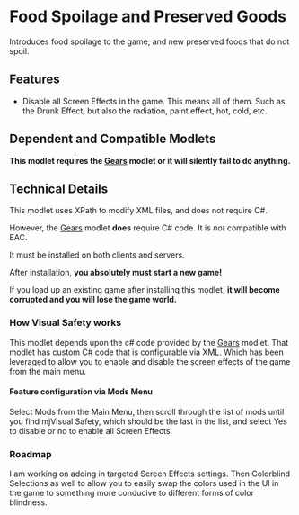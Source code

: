 
# Food Spoilage and Preserved Goods

Introduces food spoilage to the game, and new preserved foods that do not spoil.

## Features

* Disable all Screen Effects in the game. This means all of them. Such as the Drunk Effect, but also the radiation, paint effect, hot, cold, etc.

## Dependent and Compatible Modlets

**This modlet requires the [Gears](https://www.nexusmods.com/7daystodie/mods/4017) modlet or it will silently fail to do anything.**


## Technical Details

This modlet uses XPath to modify XML files, and does not require C#.

However, the [Gears](https://github.com/s7092910/Gears) modlet **does** require C# code.
It is *not* compatible with EAC.

It must be installed on both clients and servers.

After installation, **you absolutely must start a new game!**

If you load up an existing game after installing this modlet,
**it will become corrupted and you will lose the game world.**

### How Visual Safety works

This modlet depends upon the c# code provided by the [Gears](https://github.com/s7092910/Gears) modlet.
That modlet has custom C# code that is configurable via XML. Which has been leveraged to allow you to enable and disable the screen effects of the game from the main menu.

#### Feature configuration via Mods Menu

Select Mods from the Main Menu, then scroll through the list of mods until you find mjVisual Safety, which should be the last in the list, and select Yes to disable or no to enable all Screen Effects.

### Roadmap

I am working on adding in targeted Screen Effects settings.
Then Colorblind Selections as well to allow you to easily swap the colors used in the UI in the game to something more conducive to different forms of color blindness.
